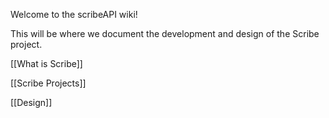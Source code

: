 Welcome to the scribeAPI wiki!

This will be where we document the development and design of the Scribe project.

[[What is Scribe]]

[[Scribe Projects]]

[[Design]]
